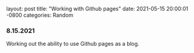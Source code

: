 layout: post
title: "Working with Github pages"
date: 2021-05-15 20:00:01 -0800
categories: Random

### 8.15.2021 
Working out the ability to use Github pages as a blog. 